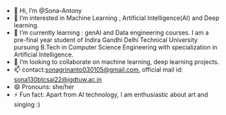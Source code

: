 - 👋 Hi, I’m @Sona-Antony
- 👀 I’m interested in Machine Learning , Artificial Intelligence(AI) and Deep learning.
- 🌱 I’m currently learning : genAI and Data engineering courses. I am a pre-final year student of Indira Gandhi Delhi Technical University pursuing B.Tech in Computer Science Engineering with specialization in Artificial Intelligence.   
- 💞️ I’m looking to collaborate on machine learning, deep learning projects.
- 📫 contact:sonagrinanto030105@gmail.com, official mail id: sona130btcsai22@igdtuw.ac.in
- 😄 Pronouns: she/her
- ⚡ Fun fact: Apart from AI technology, I am enthusiastic about art and singing :)

<!---
Sona-Antony/Sona-Antony is a ✨ special ✨ repository because its `README.md` (this file) appears on your GitHub profile.
You can click the Preview link to take a look at your changes.
--->
